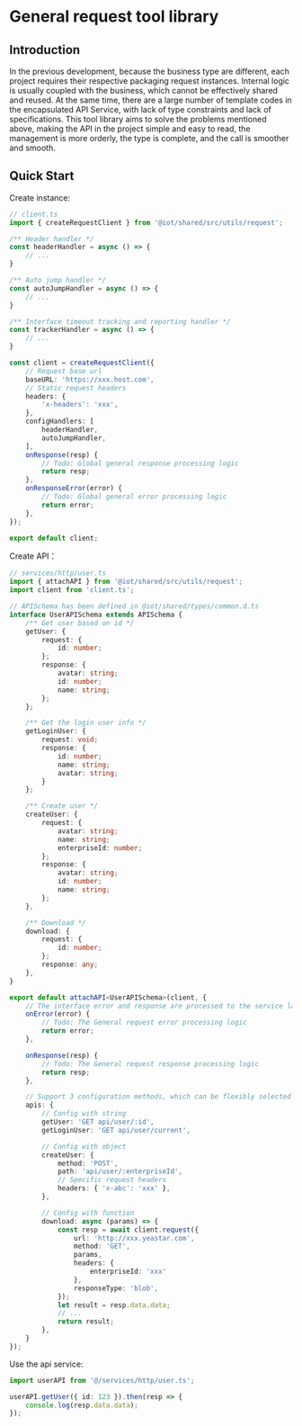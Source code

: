 # General request tool library

## Introduction

In the previous development, because the business type are different, each project requires their respective packaging request instances. Internal logic is usually coupled with the business, which cannot be effectively shared and reused. At the same time, there are a large number of template codes in the encapsulated API Service, with lack of type constraints and lack of specifications. This tool library aims to solve the problems mentioned above, making the API in the project simple and easy to read, the management is more orderly, the type is complete, and the call is smoother and smooth.

## Quick Start

Create instance:

```ts
// client.ts
import { createRequestClient } from '@iot/shared/src/utils/request';

/** Header handler */
const headerHandler = async () => {
    // ...
}

/** Auto jump handler */
const autoJumpHandler = async () => {
    // ...
}

/** Interface timeout tracking and reporting handler */
const trackerHandler = async () => {
    // ...
}

const client = createRequestClient({
    // Request base url
    baseURL: 'https://xxx.host.com',
    // Static request headers
    headers: {
        'x-headers': 'xxx',
    },
    configHandlers: [
        headerHandler,
        autoJumpHandler,
    ],
    onResponse(resp) {
        // Todo: Global general response processing logic
        return resp;
    },
    onResponseError(error) {
        // Todo: Global general error processing logic
        return error;
    },
});

export default client;
```

Create API：

```ts
// services/http/user.ts
import { attachAPI } from '@iot/shared/src/utils/request';
import client from 'client.ts';

// APISchema has been defined in @iot/shared/types/common.d.ts
interface UserAPISchema extends APISchema {
    /** Get user based on id */
    getUser: {
        request: {
            id: number;
        };
        response: {
            avatar: string;
            id: number;
            name: string;
        };
    };

    /** Get the login user info */
    getLoginUser: {
        request: void;
        response: {
            id: number;
            name: string;
            avatar: string;
        }
    };

    /** Create user */
    createUser: {
        request: {
            avatar: string;
            name: string;
            enterpriseId: number;
        };
        response: {
            avatar: string;
            id: number;
            name: string;
        };
    },

    /** Download */
    download: {
        request: {
            id: number;
        };
        response: any;
    },
}

export default attachAPI<UserAPISchema>(client, {
    // The interface error and response are processed to the service layer, and the business can be defined by itself
    onError(error) {
        // Todo: The General request error processing logic
        return error;
    },

    onResponse(resp) {
        // Todo: The General request response processing logic
        return resp;
    },

    // Support 3 configuration methods, which can be flexibly selected
    apis: {
        // Config with string
        getUser: 'GET api/user/:id',
        getLoginUser: 'GET api/user/current',

        // Config with object
        createUser: {
            method: 'POST',
            path: 'api/user/:enterpriseId',
            // Specific request headers
            headers: { 'x-abc': 'xxx' },
        },

        // Config with function
        download: async (params) => {
            const resp = await client.request({
                url: 'http://xxx.yeastar.com',
                method: 'GET',
                params,
                headers: {
                    enterpriseId: 'xxx'
                },
                responseType: 'blob',
            });
            let result = resp.data.data;
            // ...
            return result;
        },
    }
});
```

Use the api service:

```ts
import userAPI from '@/services/http/user.ts';

userAPI.getUser({ id: 123 }).then(resp => {
    console.log(resp.data.data);
});
```
